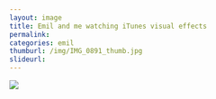 ```yaml
---
layout: image
title: Emil and me watching iTunes visual effects
permalink: 
categories: emil
thumburl: /img/IMG_0891_thumb.jpg
slideurl: 
---
```


![](/img/IMG_0891_thumb.jpg)
